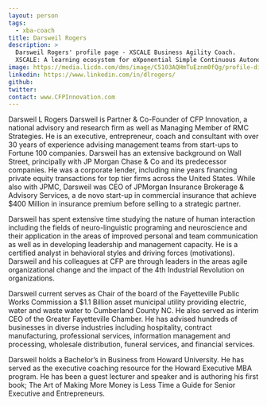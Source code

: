 ```yaml
---
layout: person
tags:
  - xba-coach
title: Darsweil Rogers
description: >
  Darsweil Rogers' profile page - XSCALE Business Agility Coach.
  XSCALE: A learning ecosystem for eXponential Simple Continuous Autonomous Learning Ecosystems
image: https://media.licdn.com/dms/image/C5103AQHmTuEznm0fQg/profile-displayphoto-shrink_200_200/0?e=1578528000&v=beta&t=sYfvmEnY8-Ry5UZFKGiw2kXSi7YovGcdIlPE-ycS_P8
linkedin: https://www.linkedin.com/in/dlrogers/
github:
twitter:
contact: www.CFPInnovation.com
---
```


<!-- Write your personal summary below. You can use Markdown formatting. -->
Darsweil L Rogers 
Darsweil is Partner & Co-Founder of CFP Innovation, a national advisory and research firm as well as Managing Member of RMC Strategies.  He is an executive, entrepreneur, coach and consultant with over 30 years of experience advising management teams from start-ups to Fortune 100 companies. Darsweil has an extensive background on Wall Street, principally with JP Morgan Chase & Co and its predecessor companies.  He was a corporate lender, including nine years financing private equity transactions for top tier firms across the United States.  While also with JPMC, Darsweil was CEO of JPMorgan Insurance Brokerage & Advisory Services, a de novo start-up in commercial insurance that achieve $400 Million in insurance premium before selling to a strategic partner.

Darsweil has spent extensive time studying the nature of human interaction including the fields of neuro-linguistic programing and neuroscience and their application in the areas of improved personal and team communication as well as in developing leadership and management capacity. He is a certified analyst in behavioral styles and driving forces (motivations).  Darsweil and his colleagues at CFP are through leaders in the areas agile organizational change and the impact of the 4th Industrial Revolution on organizations.

Darsweil current serves as Chair of the board of the Fayetteville Public Works Commission a $1.1 Billion asset municipal utility providing electric, water and waste water to Cumberland County NC. He also served as interim CEO of the Greater Fayetteville Chamber.  He has advised hundreds of businesses in diverse industries including hospitality, contract manufacturing, professional services, information management and processing, wholesale distribution, funeral services, and financial services. 

Darsweil holds a Bachelor’s in Business from Howard University. He has served as the executive coaching resource for the Howard Executive MBA program. He has been a guest lecturer and speaker and is authoring his first book; The Art of Making More Money is Less Time a Guide for Senior Executive and Entrepreneurs. 

